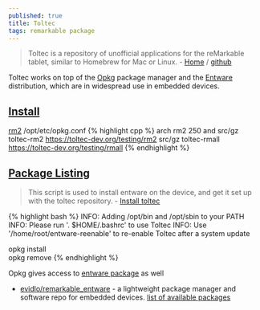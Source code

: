 ```yaml
---
published: true
title: Toltec
tags: remarkable package
---
```

> Toltec is a repository of unofficial applications for the reMarkable tablet, similar to Homebrew for Mac or Linux. - [Home](https://toltec-dev.org/) / [github](https://github.com/toltec-dev/toltec)

Toltec works on top of the [Opkg](https://code.google.com/archive/p/opkg/) package manager and the [Entware](https://github.com/Entware/Entware) distribution, which are in widespread use in embedded devices.

## [Install](https://github.com/toltec-dev/toltec#install-it)

[rm2](https://discord.com/channels/385916768696139794/386181213699702786/857677724863954954) /opt/etc/opkg.conf
{% highlight cpp %}
arch rm2 250 and src/gz toltec-rm2 https://toltec-dev.org/testing/rm2
src/gz toltec-rmall https://toltec-dev.org/testing/rmall
{% endhighlight %}

##  [Package Listing](https://toltec-dev.org/stable/)
> This script is used to install entware on the device, and get it set up with the toltec repository. - [Install toltec](https://eeems.website/toltec/)

{% highlight bash %}
INFO:  Adding /opt/bin and /opt/sbin to your PATH
INFO:  Please run '. $HOME/.bashrc' to use Toltec
INFO:  Use '/home/root/entware-reenable' to re-enable Toltec after a system update

opkg install <application>  
opkg remove <application>
{% endhighlight %}

Opkg gives access to [entware package](http://pkg.entware.net/binaries/armv7/Packages.html) as well
  
- [evidlo/remarkable_entware](https://github.com/evidlo/remarkable_entware) - a lightweight package manager and software repo for embedded devices. [list of available packages](http://bin.entware.net/armv7sf-k3.2/)
